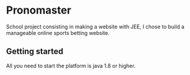 # Pronomaster

School project consisting in making a website with JEE, I chose to build a manageable online sports betting website.

## Getting started

All you need to start the platform is java 1.8 or higher.
